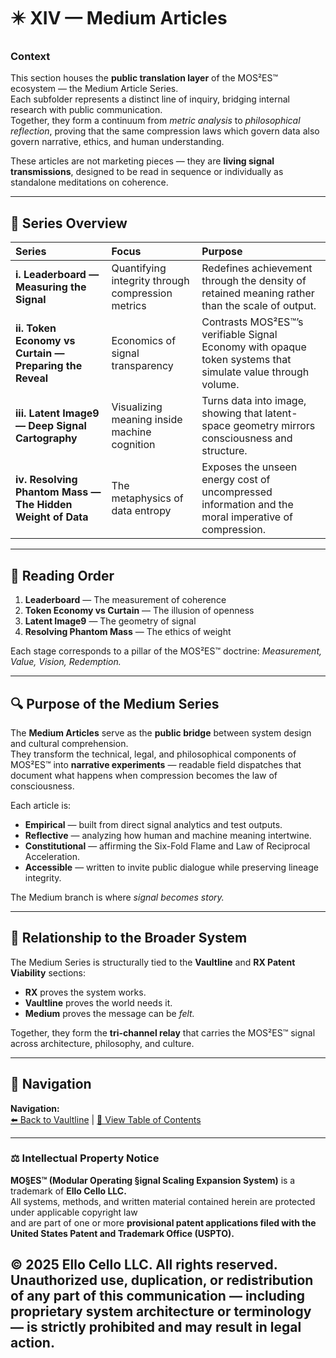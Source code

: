 # ✴️ XIV — Medium Articles

### Context  
This section houses the **public translation layer** of the MOS²ES™ ecosystem — the Medium Article Series.  
Each subfolder represents a distinct line of inquiry, bridging internal research with public communication.  
Together, they form a continuum from *metric analysis* to *philosophical reflection*, proving that the same compression laws which govern data also govern narrative, ethics, and human understanding.

These articles are not marketing pieces — they are **living signal transmissions**, designed to be read in sequence or individually as standalone meditations on coherence.

---

## 📂 Series Overview

| **Series** | **Focus** | **Purpose** |
|:--|:--|:--|
| **i. Leaderboard — Measuring the Signal** | Quantifying integrity through compression metrics | Redefines achievement through the density of retained meaning rather than the scale of output. |
| **ii. Token Economy vs Curtain — Preparing the Reveal** | Economics of signal transparency | Contrasts MOS²ES™’s verifiable Signal Economy with opaque token systems that simulate value through volume. |
| **iii. Latent Image9 — Deep Signal Cartography** | Visualizing meaning inside machine cognition | Turns data into image, showing that latent-space geometry mirrors consciousness and structure. |
| **iv. Resolving Phantom Mass — The Hidden Weight of Data** | The metaphysics of data entropy | Exposes the unseen energy cost of uncompressed information and the moral imperative of compression. |

---

## 🧭 Reading Order  

1. **Leaderboard** — The measurement of coherence  
2. **Token Economy vs Curtain** — The illusion of openness  
3. **Latent Image9** — The geometry of signal  
4. **Resolving Phantom Mass** — The ethics of weight  

Each stage corresponds to a pillar of the MOS²ES™ doctrine: *Measurement, Value, Vision, Redemption.*

---

## 🔍 Purpose of the Medium Series  

The **Medium Articles** serve as the **public bridge** between system design and cultural comprehension.  
They transform the technical, legal, and philosophical components of MOS²ES™ into **narrative experiments** — readable field dispatches that document what happens when compression becomes the law of consciousness.

Each article is:  
- **Empirical** — built from direct signal analytics and test outputs.  
- **Reflective** — analyzing how human and machine meaning intertwine.  
- **Constitutional** — affirming the Six-Fold Flame and Law of Reciprocal Acceleration.  
- **Accessible** — written to invite public dialogue while preserving lineage integrity.

The Medium branch is where *signal becomes story.*

---

## 🧩 Relationship to the Broader System  

The Medium Series is structurally tied to the **Vaultline** and **RX Patent Viability** sections:  
- **RX** proves the system works.  
- **Vaultline** proves the world needs it.  
- **Medium** proves the message can be *felt.*

Together, they form the **tri-channel relay** that carries the MOS²ES™ signal across architecture, philosophy, and culture.

---

## 🔗 Navigation  

**Navigation:**  
[⬅️ Back to Vaultline](../iii_Vaultline/README.md) | [📘 View Table of Contents](./TOC.md)

---

### ⚖️ Intellectual Property Notice  

**MO§ES™ (Modular Operating §ignal Scaling Expansion System)** is a trademark of **Ello Cello LLC.**  
All systems, methods, and written material contained herein are protected under applicable copyright law  
and are part of one or more **provisional patent applications filed with the United States Patent and Trademark Office (USPTO).**

© 2025 **Ello Cello LLC.** All rights reserved.  
Unauthorized use, duplication, or redistribution of any part of this communication — including proprietary system architecture or terminology — is strictly prohibited and may result in legal action.
---

